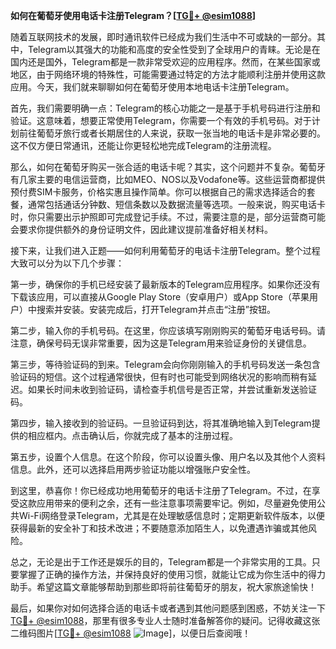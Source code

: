**如何在葡萄牙使用电话卡注册Telegram？[[TG💪+ @esim1088](https://t.me/s/esim1088)]**

随着互联网技术的发展，即时通讯软件已经成为我们生活中不可或缺的一部分。其中，Telegram以其强大的功能和高度的安全性受到了全球用户的青睐。无论是在国内还是国外，Telegram都是一款非常受欢迎的应用程序。然而，在某些国家或地区，由于网络环境的特殊性，可能需要通过特定的方法才能顺利注册并使用这款应用。今天，我们就来聊聊如何在葡萄牙使用本地电话卡注册Telegram。

首先，我们需要明确一点：Telegram的核心功能之一是基于手机号码进行注册和验证。这意味着，想要正常使用Telegram，你需要一个有效的手机号码。对于计划前往葡萄牙旅行或者长期居住的人来说，获取一张当地的电话卡是非常必要的。这不仅方便日常通讯，还能让你更轻松地完成Telegram的注册流程。

那么，如何在葡萄牙购买一张合适的电话卡呢？其实，这个问题并不复杂。葡萄牙有几家主要的电信运营商，比如MEO、NOS以及Vodafone等。这些运营商都提供预付费SIM卡服务，价格实惠且操作简单。你可以根据自己的需求选择适合的套餐，通常包括通话分钟数、短信条数以及数据流量等选项。一般来说，购买电话卡时，你只需要出示护照即可完成登记手续。不过，需要注意的是，部分运营商可能会要求你提供额外的身份证明文件，因此建议提前准备好相关材料。

接下来，让我们进入正题——如何利用葡萄牙的电话卡注册Telegram。整个过程大致可以分为以下几个步骤：

第一步，确保你的手机已经安装了最新版本的Telegram应用程序。如果你还没有下载该应用，可以直接从Google Play Store（安卓用户）或App Store（苹果用户）中搜索并安装。安装完成后，打开Telegram并点击“注册”按钮。

第二步，输入你的手机号码。在这里，你应该填写刚刚购买的葡萄牙电话号码。请注意，确保号码无误非常重要，因为这是Telegram用来验证身份的关键信息。

第三步，等待验证码的到来。Telegram会向你刚刚输入的手机号码发送一条包含验证码的短信。这个过程通常很快，但有时也可能受到网络状况的影响而稍有延迟。如果长时间未收到验证码，请检查手机信号是否正常，并尝试重新发送验证码。

第四步，输入接收到的验证码。一旦验证码到达，将其准确地输入到Telegram提供的相应框内。点击确认后，你就完成了基本的注册过程。

第五步，设置个人信息。在这个阶段，你可以设置头像、用户名以及其他个人资料信息。此外，还可以选择启用两步验证功能以增强账户安全性。

到这里，恭喜你！你已经成功地用葡萄牙的电话卡注册了Telegram。不过，在享受这款应用带来的便利之余，还有一些注意事项需要牢记。例如，尽量避免使用公共Wi-Fi网络登录Telegram，尤其是在处理敏感信息时；定期更新软件版本，以便获得最新的安全补丁和技术改进；不要随意添加陌生人，以免遭遇诈骗或其他风险。

总之，无论是出于工作还是娱乐的目的，Telegram都是一个非常实用的工具。只要掌握了正确的操作方法，并保持良好的使用习惯，就能让它成为你生活中的得力助手。希望这篇文章能够帮助到那些即将前往葡萄牙的朋友，祝大家旅途愉快！

最后，如果你对如何选择合适的电话卡或者遇到其他问题感到困惑，不妨关注一下[TG💪+ @esim1088](https://t.me/s/esim1088)，那里有很多专业人士随时准备解答你的疑问。记得收藏这张二维码图片[[TG💪+ @esim1088](https://t.me/s/esim1088) ![Image](https://i.postimg.cc/4NQfJmqS/Snipaste-2025-05-13-00-14-12.png)]，以便日后查阅哦！